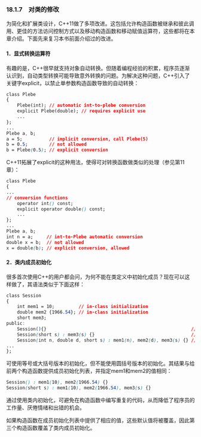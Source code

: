 ### 18.1.7　对类的修改

为简化和扩展类设计，C++11做了多项改进。这包括允许构造函数被继承和彼此调用、更佳的方法访问控制方式以及移动构造函数和移动赋值运算符，这些都将在本章介绍。下面先来复习本书前面介绍过的改进。

#### 1．显式转换运算符

有趣的是，C++很早就支持对象自动转换。但随着编程经验的积累，程序员逐渐认识到，自动类型转换可能导致意外转换的问题。为解决这种问题，C++引入了关键字explicit，以禁止单参数构造函数导致的自动转换：

```css
class Plebe
{
    Plebe(int); // automatic int-to-plebe conversion
    explicit Plebe(double); // requires explicit use
    ...
};
...
Plebe a, b;
a = 5;          // implicit conversion, call Plebe(5)
b = 0.5;        // not allowed
b = Plebe(0.5); // explicit conversion
```

C++11拓展了explicit的这种用法，使得可对转换函数做类似的处理（参见第11章）：

```css
class Plebe
{
...
// conversion functions
    operator int() const;
    explicit operator double() const;
    ...
};
...
Plebe a, b;
int n = a;     // int-to-Plebe automatic conversion
double x = b;  // not allowed
x = double(b); // explicit conversion, allowed
```

#### 2．类内成员初始化

很多首次使用C++的用户都会问，为何不能在类定义中初始化成员？现在可以这样做了，其语法类似于下面这样：

```css
class Session
{
    int mem1 = 10;         // in-class initialization
    double mem2 {1966.54}; // in-class initialization
    short mem3;
public:
    Session(){}                                                      // #1
    Session(short s) : mem3(s) {}                                    // #2
    Session(int n, double d, short s) : mem1(n), mem2(d), mem3(s) {} // #3
...
};
```

可使用等号或大括号版本的初始化，但不能使用圆括号版本的初始化。其结果与给前两个构造函数提供成员初始化列表，并指定mem1和mem2的值相同：

```css
Session() : mem1(10), mem2(1966.54) {}
Session(short s) : mem1(10), mem2(1966.54), mem3(s) {}
```

通过使用类内初始化，可避免在构造函数中编写重复的代码，从而降低了程序员的工作量、厌倦情绪和出错的机会。

如果构造函数在成员初始化列表中提供了相应的值，这些默认值将被覆盖，因此第三个构造函数覆盖了类内成员初始化。


